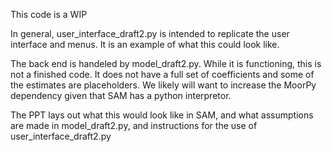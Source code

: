 This code is a WIP

In general, user_interface_draft2.py is intended to replicate the user interface and menus. It is an example of what this could look like. 

The back end is handeled by model_draft2.py. While it is functioning, this is not a finished code. 
It does not have a full set of coefficients and some of the estimates are placeholders. We likely will want to 
increase the MoorPy dependency given that SAM has a python interpretor. 

The PPT lays out what this would look like in SAM, and what assumptions are made in model_draft2.py, and instructions for the use of user_interface_draft2.py 

